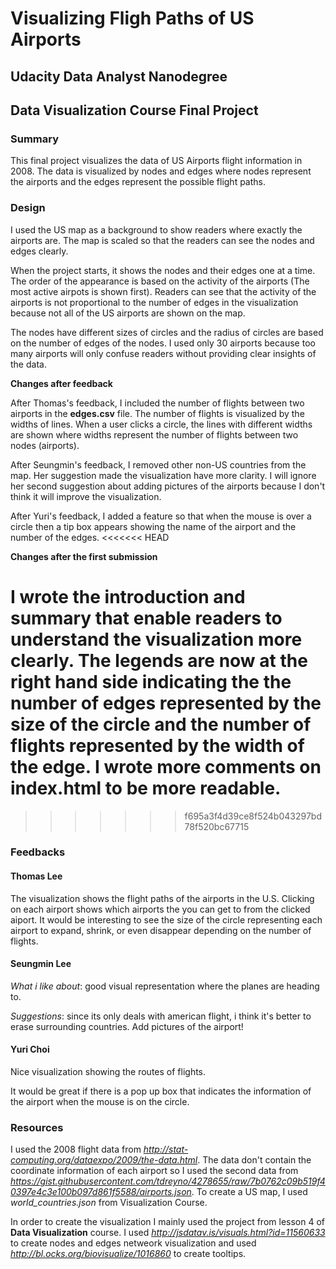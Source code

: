 # Visualizing Fligh Paths of US Airports
## Udacity Data Analyst Nanodegree
## Data Visualization Course Final Project

### Summary

This final project visualizes the data of US Airports flight information in 2008. The data is visualized by nodes and edges where nodes represent the airports and the edges represent the possible flight paths. 

### Design

I used the US map as a background to show readers where exactly the airports are. The map is scaled so that the readers can see the nodes and edges clearly.

When the project starts, it shows the nodes and their edges one at a time. The order of the appearance is based on the activity of the airports (The most active airpots is shown first). Readers can see that the activity of the airports is not proportional to the number of edges in the visualization because not all of the US airports are shown on the map.

The nodes have different sizes of circles and the radius of circles are based on the number of edges of the nodes. I used only 30 airports because too many airports will only confuse readers without providing clear insights of the data.

**Changes after feedback**

After Thomas's feedback, I included the number of flights between two airports in the **edges.csv** file. The number of flights is visualized by the widths of lines. When a user clicks a circle, the lines with different widths are shown where widths represent the number of flights between two nodes (airports).

After Seungmin's feedback, I removed other non-US countries from the map. Her suggestion made the visualization have more clarity. I will ignore her second suggestion about adding pictures of the airports because I don't think it will improve the visualization. 

After Yuri's feedback, I added a feature so that when the mouse is over a circle then a tip box appears showing the name of the airport and the number of the edges.
<<<<<<< HEAD

**Changes after the first submission**

I wrote the introduction and summary that enable readers to understand the visualization more clearly. The legends are now at the right hand side indicating the the number of edges represented by the size of the circle and the number of flights represented by the width of the edge. I wrote more comments on **index.html** to be more readable.
=======
>>>>>>> f695a3f4d39ce8f524b043297bd78f520bc67715

### Feedbacks

#### Thomas Lee ####
The visualization shows the flight paths of the airports in the U.S. Clicking on each airport shows which airports the you can get to from the clicked aiport. It would be interesting to see the size of the circle representing each airport to expand, shrink, or even disappear depending on the number of flights.

#### Seungmin Lee ####
*What i like about*: good visual representation where the planes are heading to.

*Suggestions*: since its only deals with american flight, i think it's better to erase surrounding countries. Add pictures of the airport!

#### Yuri Choi ####
Nice visualization showing the routes of flights.

It would be great if there is a pop up box that indicates the information of the airport when the mouse is on the circle.

### Resources

I used the 2008 flight data from *http://stat-computing.org/dataexpo/2009/the-data.html*. The data don't contain the coordinate information of each airport so I used the second data from *https://gist.githubusercontent.com/tdreyno/4278655/raw/7b0762c09b519f40397e4c3e100b097d861f5588/airports.json*. To create a US map, I used *world_countries.json* from Visualization Course.

In order to create the visualization I mainly used the project from lesson 4 of **Data Visualization** course. I used *http://jsdatav.is/visuals.html?id=11560633* to create nodes and edges netweork visualization and used *http://bl.ocks.org/biovisualize/1016860* to create tooltips.